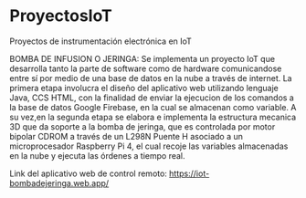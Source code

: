# ProyectosIoT
Proyectos de instrumentación electrónica en IoT

BOMBA DE INFUSION O JERINGA:
Se implementa un proyecto IoT que desarrolla tanto la parte de software como de hardware comunicandose entre sí por medio de una base de datos en la nube 
a través de internet. 
La primera etapa involucra el diseño del aplicativo web utilizando lenguaje Java, CCS HTML, con la finalidad de enviar la ejecucion de los comandos a la base 
de datos Google Firebase, en la cual se almacenan como variable. A su vez,en la segunda etapa se elabora e implementa la estructura mecanica 3D que da soporte a
la bomba de jeringa, que es controlada por motor bipolar CDROM a través de un L298N Puente H asociado a un microprocesador Raspberry Pi 4, el cual recoje las
variables almacenadas en la nube y ejecuta las órdenes a tiempo real.

Link del aplicativo web de control remoto: https://iot-bombadejeringa.web.app/
